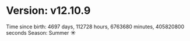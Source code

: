 # Version: v12.10.9
Time since birth: 4697 days, 112728 hours, 6763680 minutes, 405820800 seconds
Season: Summer ☀️
